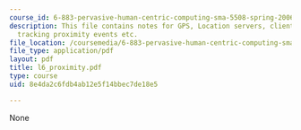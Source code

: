 ```yaml
---
course_id: 6-883-pervasive-human-centric-computing-sma-5508-spring-2006
description: This file contains notes for GPS, Location servers, client roles, Indoor
  tracking proximity events etc.
file_location: /coursemedia/6-883-pervasive-human-centric-computing-sma-5508-spring-2006/8e4da2c6fdb4ab12e5f14bbec7de18e5_l6_proximity.pdf
file_type: application/pdf
layout: pdf
title: l6_proximity.pdf
type: course
uid: 8e4da2c6fdb4ab12e5f14bbec7de18e5

---
```

None